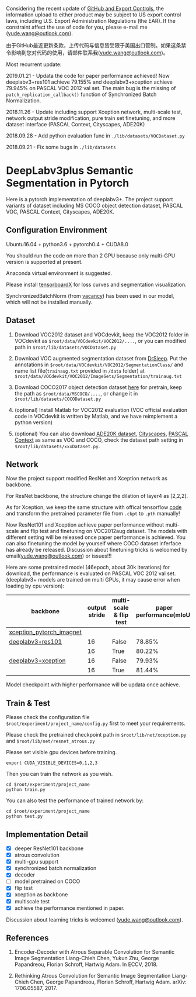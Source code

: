 Considering the recent update of [GitHub and Export Controls](https://help.github.com/en/articles/github-and-export-controls), the information upload to either product may be subject to US export control laws, including U.S. Export Administration Regulations (the EAR). If the constraint affect the use of code for you, please e-mail me (yude.wang@outlook.com).

由于GitHub最近更新条款，上传代码与信息皆受限于美国出口管制。如果这条禁令影响到您对代码的使用，请邮件联系我(yude.wang@outlook.com)。


Most recurrent update:

2019.01.21 - Updata the code for paper performance achieved! Now deeplabv3+res101 achieve 79.155% and deeplabv3+xception achieve 79.945% on PASCAL VOC 2012 val set. The main bug is the missing of `patch_replication_callback()` function of Synchronized Batch Normalization.

2018.11.26 - Update including support Xception network, multi-scale test, network output stride modification, pure train set finetuning, and more dataset interface (PASCAL Context, Cityscapes, ADE20K)  

2018.09.28 - Add python evaluation func in `./lib/datasets/VOCDataset.py`

2018.09.21 - Fix some bugs in `./lib/datasets`

# DeepLabv3plus Semantic Segmentation in Pytorch

Here is a pytorch implementation of deeplabv3+. The project support variants of dataset including MS COCO object detection dataset, PASCAL VOC, PASCAL Context, Cityscapes, ADE20K. 


## Configuration Environment

Ubuntu16.04 + python3.6 + pytorch0.4 + CUDA8.0

You should run the code on more than 2 GPU because only multi-GPU version is supported at present.

Anaconda virtual environment is suggested.

Please install [tensorboardX](https://github.com/lanpa/tensorboardX) for loss curves and segmentation visualization. 

SynchronizedBatchNorm (from [vacancy](https://github.com/vacancy/Synchronized-BatchNorm-PyTorch)) has been used in our model, which will not be installed manually.

## Dataset
1. Download VOC2012 dataset and VOCdevkit, keep the VOC2012 folder in VOCdevkit as `$root/data/VOCdevkit/VOC2012/....`, or you can modified path in `$root/lib/datasets/VOCDataset.py`

2. Download VOC augmented segmentation dataset from [DrSleep](https://www.dropbox.com/s/oeu149j8qtbs1x0/SegmentationClassAug.zip?dl=0). Put the annotations in `$root/data/VOCdevkit/VOC2012/SegmentationClass/` and name list file(`trainaug.txt` provided in `/data` folder) at `$root/data/VOCdevkit/VOC2012/ImageSets/Segmentation/trainaug.txt`

3. Download COCO2017 object detection dataset [here](http://cocodataset.org/#download) for pretrain, keep the path as `$root/data/MSCOCO/....`, or change it in `$root/lib/datasets/COCODataset.py`

4. (optional) Install Matlab for VOC2012 evaluation (VOC official evaluation code in VOCdevkit is written by Matlab, and we have reimplement a python version)

5. (optional) You can also download [ADE20K dataset](http://sceneparsing.csail.mit.edu/), [Cityscapes](https://www.cityscapes-dataset.com), [PASCAL Context](https://cs.stanford.edu/~roozbeh/pascal-context/) as same as VOC and COCO, check the dataset path setting in `$root/lib/datasets/xxxDataset.py`.

## Network

Now the project support modified ResNet and Xception network as backbone. 

For ResNet backbone, the structure change the dilation of layer4 as [2,2,2].

As for Xception, we keep the same structure with offical tensorflow [code](https://github.com/tensorflow/models/tree/master/research/deeplab) and transform the pretrained parameter file from `.ckpt` to `.pth` manually!

Now ResNet101 and Xception achieve paper performance without multi-scale and flip test and finetuning on VOC2012aug dataset. The models with different setting will be released once paper performance is achieved. You can also finetuning the model by yourself where COCO dataset inferface has already be released. Discussion about finetuning tricks is welcomed by email(yude.wang@outlook.com) or issues!!!

Here are some pretrained model (46epoch, about 30k iterations) for download, the performance is evaluated on PASCAL VOC 2012 val set. (deeplabv3+ models are trained on multi GPUs, it may cause error when loading by cpu version):

| backbone | output stride | multi-scale & flip test | paper performance(mIoU) | our performance(mIoU) |
|----------|---------------|-------------------------|-------------------------|-----------------------|
| [xception_pytorch_imagnet](https://drive.google.com/open?id=1_j_mE07tiV24xXOJw4XDze0-a0NAhNVi) | | | |
| [deeplabv3+res101](https://drive.google.com/open?id=1jSfvNDa60Kq5_KhoUuTKEQX-QbW4RCzn) | 16 | False | 78.85% | 79.155% |
|                   | 16 | True | 80.22% | 79.916% |
| [deeplabv3+xception](https://drive.google.com/open?id=11lgslZ4ayeYZTUQ99Ccu5hpgAWzfLPqj) | 16 | False | 79.93% | 79.945% |
|                   | 16 | True | 81.44% | 81.087% |


Model checkpoint with higher performance will be updata once achieve. 

## Train & Test

Please check the configuration file `$root/experiment/project_name/config.py` first to meet your requirements.

Please check the pretrained checkpoint path in `$root/lib/net/xception.py` and `$root/lib/net/resnet_atrous.py`

Please set visible gpu devices before training.

```
export CUDA_VISIBLE_DEVICES=0,1,2,3
``` 

Then you can train the network as you wish.

```
cd $root/experiment/project_name
python train.py
```

You can also test the performance of trained network by:

```
cd $root/experiment/project_name
python test.py
```

## Implementation Detail
- [x] deeper ResNet101 backbone
- [x] atrous convolution
- [x] multi-gpu support
- [x] synchronized batch normalization
- [x] decoder
- [ ] model pretrained on COCO
- [x] flip test
- [x] xception as backbone
- [x] multiscale test
- [x] achieve the performance mentioned in paper.

Discussion about learning tricks is welcomed (yude.wang@outlook.com).

## References

1. Encoder-Decoder with Atrous Separable Convolution for Semantic Image Segmentation
Liang-Chieh Chen, Yukun Zhu, George Papandreou, Florian Schroff, Hartwig Adam. In ECCV, 2018.

2. Rethinking Atrous Convolution for Semantic Image Segmentation
Liang-Chieh Chen, George Papandreou, Florian Schroff, Hartwig Adam. arXiv: 1706.05587, 2017.
